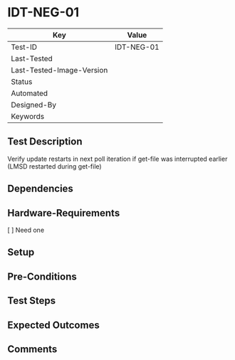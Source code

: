 # IDT-NEG-01
| Key                       | Value                                |
| -----------               | ------------------------------------ |
| Test-ID                   | IDT-NEG-01                           |
| Last-Tested               |                                      |
| Last-Tested-Image-Version |                                      |
| Status                    |                                      |
| Automated                 |                                      |
| Designed-By               |                                      |
| Keywords                  |                                      |

## Test Description

Verify update restarts in next poll iteration if get-file was interrupted earlier (LMSD restarted during get-file)

## Dependencies

## Hardware-Requirements

[ ] Need one

## Setup

## Pre-Conditions

## Test Steps

## Expected Outcomes

## Comments